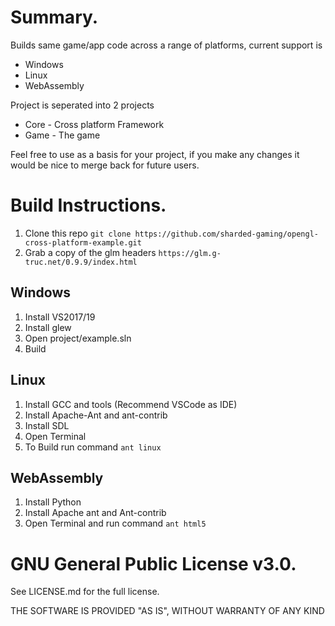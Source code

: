 # Summary.

Builds same game/app code across a range of platforms, current support is
* Windows
* Linux
* WebAssembly

Project is seperated into 2 projects
* Core - Cross platform Framework
* Game - The game

Feel free to use as a basis for your project, if you make any changes it would be nice to merge back for future users.


# Build Instructions.

1. Clone this repo
    ```git clone https://github.com/sharded-gaming/opengl-cross-platform-example.git```
2. Grab a copy of the glm headers ```https://glm.g-truc.net/0.9.9/index.html```

## Windows

1. Install VS2017/19 
2. Install glew 
2. Open project/example.sln
3. Build

## Linux

1. Install GCC and tools (Recommend VSCode as IDE)
2. Install Apache-Ant and ant-contrib
3. Install SDL
4. Open Terminal
5. To Build run command   ```ant linux```

## WebAssembly

1. Install Python 
2. Install Apache ant and Ant-contrib
3. Open Terminal and run command  ```ant html5```


# GNU General Public License v3.0.

See LICENSE.md for the full license.

THE SOFTWARE IS PROVIDED "AS IS", WITHOUT WARRANTY OF ANY KIND


   
